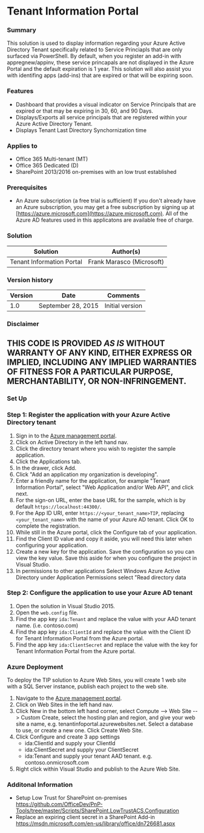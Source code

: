 # Tenant Information Portal 

### Summary 
This solution is used to display information regarding your Azure Active Directory Tenant specifically related to Service Princiapls that are only surfaced via PowerShell. By default, when you register an add-in with appregnew/appinv, these service princapals are not displayed
in the Azure Portal and the default expiration is 1 year. This solution will also assist you with identifing apps (add-ins) that are expired or that will be expiring soon.

### Features ###
- Dashboard that provides a visual indicator on Service Principals that are expired or that may be expiring in 30, 60, and 90 Days.
- Displays/Exports all service principals that are registered within your Azure Active Directory Tenant.
- Displays Tenant Last Directory Synchornization time

### Applies to 
-  Office 365 Multi-tenant (MT)
-  Office 365 Dedicated (D)
-  SharePoint 2013/2016 on-premises with an low trust established 

### Prerequisites 
- An Azure subscription (a free trial is sufficient) If you don't already have an Azure subscription, you may get a free subscription by signing up at [https://azure.microsoft.com](https://azure.microsoft.com).  All of the Azure AD features used in this applicatons are available free of charge.

### Solution ###
Solution | Author(s)
---------|----------
Tenant Information Portal | Frank Marasco (Microsoft)

### Version history 
Version  | Date | Comments
---------| -----| --------
1.0  | September 28, 2015 | Initial version


### Disclaimer 
**THIS CODE IS PROVIDED *AS IS* WITHOUT WARRANTY OF ANY KIND, EITHER EXPRESS OR IMPLIED, INCLUDING ANY IMPLIED WARRANTIES OF FITNESS FOR A PARTICULAR PURPOSE, MERCHANTABILITY, OR NON-INFRINGEMENT.**
----------
### Set Up

### Step 1:  Register the application with your Azure Active Directory tenant

1. Sign in to the [Azure management portal](https://manage.windowsazure.com).
2. Click on Active Directory in the left hand nav.
3. Click the directory tenant where you wish to register the sample application.
4. Click the Applications tab.
5. In the drawer, click Add.
6. Click "Add an application my organization is developing".
7. Enter a friendly name for the application, for example "Tenant Information Portal", select "Web Application and/or Web API", and click next.
8. For the sign-on URL, enter the base URL for the sample, which is by default `https://localhost:44300/`.
9. For the App ID URI, enter `https://<your_tenant_name>TIP`, replacing `<your_tenant_name>` with the name of your Azure AD tenant.  Click OK to complete the registration.
10. While still in the Azure portal, click the Configure tab of your application.
11. Find the Client ID value and copy it aside, you will need this later when configuring your application.
12. Create a new key for the application.  Save the configuration so you can view the key value.  Save this aside for when you configure the project in Visual Studio.
13. In permissions to other applications Select Windows Azure Active Directory under Application Permissions select "Read directory data 

### Step 2:  Configure the application to use your Azure AD tenant

1. Open the solution in Visual Studio 2015.
2. Open the `web.config` file.
3. Find the app key `ida:Tenant` and replace the value with your AAD tenant name. (i.e. contoso.com)
4. Find the app key `ida:ClientId` and replace the value with the Client ID for Tenant Information Portal from the Azure portal.
5. Find the app key `ida:ClientSecret` and replace the value with the key for Tenant Information Portal from the Azure portal.

### Azure Deployment
To deploy the TIP solution to Azure Web Sites, you will create 1 web site with a SQL Server instance, publish each project to the web site.

1. Navigate to the [Azure management portal](https://manage.windowsazure.com).
2. Click on Web Sites in the left hand nav.
3. Click New in the bottom left hand corner, select Compute --> Web Site --> Custom Create, select the hosting plan and region, and give your web site a name, e.g. tenantinfoportal.azurewebsites.net.  Select a database to use, or create a new one.  Click Create Web Site.
4. Click Configure and create 3 app settings
	- ida:ClientId and supply your ClientId
	- ida:ClientSecret and supply your ClientSecret
	- ida:Tenant and supply your tenant AAD tenant. e.g. contoso.onmicrosoft.com
5. Right click within Visual Studio and publish to the Azure Web Site.


### Additonal Information	
- Setup Low Trust for SharePoint on-premises https://github.com/OfficeDev/PnP-Tools/tree/master/Scripts/SharePoint.LowTrustACS.Configuration
- Replace an expiring client secret in a SharePoint Add-in https://msdn.microsoft.com/en-us/library/office/dn726681.aspx






